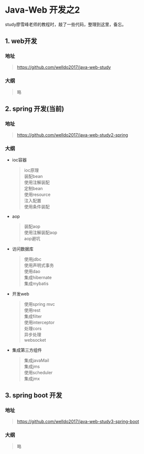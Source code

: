 # Java-Web 开发之2
study廖雪峰老师的教程时，敲了一些代码，整理到这里，备忘。
## 1. web开发
### 地址
>https://github.com/welldo2017/java-web-study

### 大纲
>略

## 2. spring 开发(当前)
### 地址
>https://github.com/welldo2017/java-web-study2-spring
### 大纲
- ioc容器
  >ioc原理  
装配bean  
使用注解装配  
定制bean  
使用resource  
注入配置  
使用条件装配

* aop
  >装配aop  
使用注解装配aop  
aop避坑

* 访问数据库
  >使用jdbc  
使用声明式事务  
使用dao  
集成hibernate  
集成mybatis  
* 开发web
  >使用spring mvc  
使用rest  
集成filter  
使用interceptor  
处理cors  
异步处理  
websocket   

* 集成第三方组件
  >集成javaMail  
集成jms  
使用scheduler  
集成jmx


## 3. spring boot 开发
### 地址
>https://github.com/welldo2017/java-web-study3-spring-boot
### 大纲
>略
